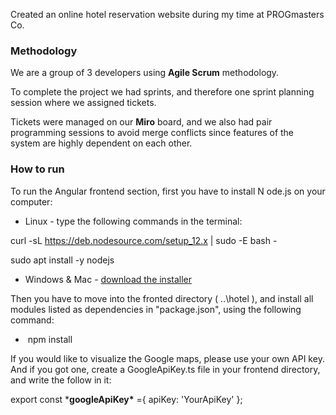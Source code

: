 Created an online hotel reservation website during my time at PROGmasters Co.

 

### **Methodology**

We are a group of 3 developers using **Agile Scrum** methodology.

To complete the project we had sprints, and therefore one sprint planning session where we assigned tickets.

Tickets were managed on our **Miro** board, and we also had pair programming sessions to avoid merge conflicts since features of the system are highly dependent on each other.

 

### **How to run**

To run the Angular frontend section, first you have to install N ode.js on your computer:

- Linux - type the following     commands in the terminal:

curl -sL https://deb.nodesource.com/setup_12.x | sudo -E bash -

sudo apt install -y nodejs

- Windows & Mac - [download the installer](https://nodejs.org/en/#download)

Then you have to move into the fronted directory ( ..\hotel ), and install all modules listed as dependencies in "package.json", using the following command:

- ​	npm install

 

 

If you would like to visualize the Google maps, please use your own API key. And if you got one, create a GoogleApiKey.ts file in your frontend directory, and write the follow in it: 

export const ***googleApiKey\*** ={
        apiKey: 'YourApiKey'
 };

 
